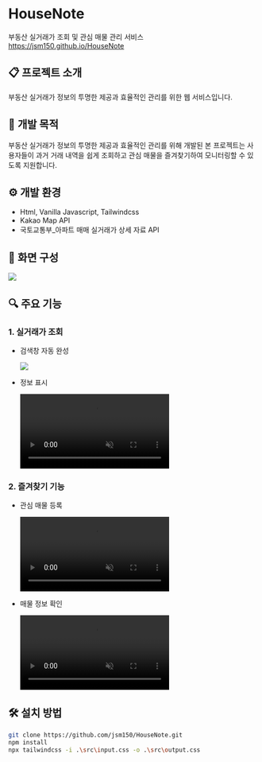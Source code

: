 # HouseNote
부동산 실거래가 조회 및 관심 매물 관리 서비스 <br>
https://jsm150.github.io/HouseNote

## 📋 프로젝트 소개
부동산 실거래가 정보의 투명한 제공과 효율적인 관리를 위한 웹 서비스입니다.

## 🎯 개발 목적
부동산 실거래가 정보의 투명한 제공과 효율적인 관리를 위해 개발된 본 프로젝트는 사용자들이 과거 거래 내역을 쉽게 조회하고 관심 매물을 즐겨찾기하여 모니터링할 수 있도록 지원합니다.

## ⚙️ 개발 환경

- Html, Vanilla Javascript, Tailwindcss
- Kakao Map API
- 국토교통부_아파트 매매 실거래가 상세 자료 API


## 📱 화면 구성
![](./docs/image.png)


## 🔍 주요 기능
### 1. 실거래가 조회
   - 검색창 자동 완성 

      ![](.\docs\autoword.webp)

   - 정보 표시

      <video src="./docs\1205.mp4" autoplay loop muted controls>
</video>






   <!-- - 지역별 검색
   - 기간별 검색 -->
   
### 2. 즐겨찾기 기능
   - 관심 매물 등록

      <video src=".\docs\1205 (1).mp4" autoplay loop muted controls>
</video>

   - 매물 정보 확인

      <video src=".\docs\1205 (2).mp4" autoplay loop muted controls>
</video>

## 🛠️ 설치 방법
```bash
git clone https://github.com/jsm150/HouseNote.git
npm install
npx tailwindcss -i .\src\input.css -o .\src\output.css
```






<!-- 기능을 구현하기 위한 기술 -->